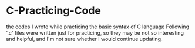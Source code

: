 # C-Practicing-Code
the codes I wrote while practicing the basic syntax of C language
Following '.c' files were written just for practicing, so they may be not so interesting and helpful, and I'm not sure whether I would continue updating.
